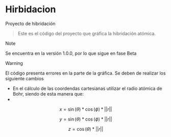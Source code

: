 # Hirbidacion
Proyecto de hibridación
>Este es el código del proyecto que gráfica la hibridación atómica.

>[!NOTE]
>Se encuentra en la versión 1.0.0, por lo que sigue en fase Beta

>[!WARNING]
>El código presenta errores en la parte de la gráfica. Se deben de realizar los siguiente cambios
>
> - En el cálculo de las coordendas cartesianas utilizar el radio atómica de Bohr, siendo de esta manera que:
> - 
>
>   $$x=\sin(\theta) *\cos(\phi) * ||r||$$
>
>   $$y=\sin(\theta) * \cos(\phi) * ||r||$$
>
>   $$z=\cos(\theta)*||r||$$
